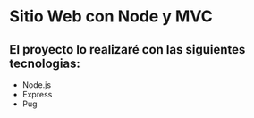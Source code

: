 # Sitio Web con Node y MVC

## El proyecto lo realizaré con las siguientes tecnologias:
  - Node.js
  - Express
  - Pug
  
